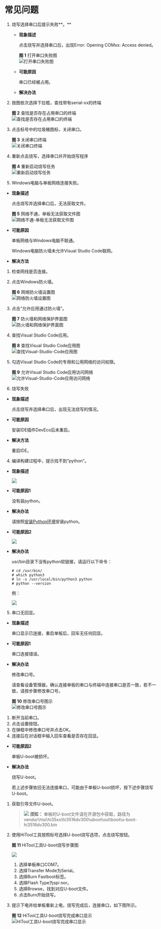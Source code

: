 # 常见问题<a name="ZH-CN_TOPIC_0000001053466255"></a>

1.  烧写选择串口后提示失败**。**
    -   **现象描述**

        点击烧写并选择串口后，出现Error: Opening COMxx: Access denied。

        **图 1**  打开串口失败图<a name="fig066333283916"></a>  
        ![](figures/打开串口失败图.png "打开串口失败图")

    -   **可能原因**

        串口已经被占用。

    -   **解决办法**


1.  按图依次选择下拉框，查找带有serial-xx的终端

    **图 2**  查找是否存在占用串口的终端<a name="fig165994164420"></a>  
    ![](figures/查找是否存在占用串口的终端.png "查找是否存在占用串口的终端")

2.  点击标号中的垃圾桶图标，关闭串口。

    **图 3**  关闭串口终端<a name="fig7911282453"></a>  
    ![](figures/关闭串口终端.png "关闭串口终端")

3.  重新点击烧写，选择串口并开始烧写程序

    **图 4**  重新启动烧写任务<a name="fig1138624316485"></a>  
    ![](figures/重新启动烧写任务.png "重新启动烧写任务")


2. Windows电脑与单板网络连接失败。

-   **现象描述**

    点击烧写并选择串口后，无法获取文件。

    **图 5**  网络不通，单板无法获取文件图<a name="fig5218920223"></a>  
    ![](figures/网络不通-单板无法获取文件图.png "网络不通-单板无法获取文件图")

-   **可能原因**

    单板网络与Windows电脑不联通。

    Windows电脑防火墙未允许Visual Studio Code联网。

-   **解决方法**

1.  检查网线是否连接。
2.  点击Windows防火墙。

    **图 6**  网络防火墙设置图<a name="fig62141417794"></a>  
    ![](figures/网络防火墙设置图.png "网络防火墙设置图")

3.  点击“允许应用通过防火墙”。

    **图 7**  防火墙和网络保护界面图<a name="fig20703151111116"></a>  
    ![](figures/防火墙和网络保护界面图.png "防火墙和网络保护界面图")

4.  查找Visual Studio Code应用。

    **图 8**  查找Visual Studio Code应用图<a name="fig462316612165"></a>  
    ![](figures/查找Visual-Studio-Code应用图.png "查找Visual-Studio-Code应用图")

5.  勾选Visual Studio Code的专用和公用网络的访问权限。

    **图 9**  允许Visual Studio Code应用访问网络<a name="fig132725269184"></a>  
    ![](figures/允许Visual-Studio-Code应用访问网络.png "允许Visual-Studio-Code应用访问网络")


3. 烧写失败

-   **现象描述**

    点击烧写并选择串口后，出现无法烧写的情况。

-   **可能原因**

    安装IDE插件DevEco后未重启。

-   **解决方法**

    重启IDE。


4. 编译构建过程中，提示找不到“python”。

-   **现象描述**

    ![](figures/zh-cn_image_0000001055035538.png)


-   **可能原因1**

    没有装python。

-   **解决办法**

    请按照[安装Python环境](搭建环境-0.md#section16270312203916)安装python。

-   **可能原因2**

    ![](figures/zh-cn_image_0000001054475589.png)

-   **解决办法**

    usr/bin目录下没有python软链接，请运行以下命令：

    ```
    # cd /usr/bin/
    # which python3
    # ln -s /usr/local/bin/python3 python
    # python --version
    ```

    例：

    ![](figures/zh-cn_image_0000001054875562.png)


5. 串口无回显。

-   **现象描述**

    串口显示已连接，重启单板后，回车无任何回显。

-   **可能原因1**

    串口连接错误。

-   **解决办法**

    修改串口号。

    请查看设备管理器，确认连接单板的串口与终端中连接串口是否一致，若不一致，请按步骤修改串口号。

    **图 10**  修改串口号图示<a name="fig16441825145717"></a>  
    ![](figures/修改串口号图示.png "修改串口号图示")


1.  断开当前串口。
2.  点击设置按钮。
3.  在弹框中修改串口号并点击OK。
4.  连接后在对话框中输入回车查看是否存在回显。

-   **可能原因2**

    单板U-boot被损坏。

-   **解决办法**

    烧写U-boot。

    若上述步骤依旧无法连接串口，可能由于单板U-boot损坏，按下述步骤烧写U-boot。


1.  获取引导文件U-boot。

    >![](public_sys-resources/icon-notice.gif) **须知：** 
    >单板的U-boot文件请在开源包中获取，路径为vendor\\hisi\\hi35xx\\hi3516dv300\\uboot\\out\\boot\\u-boot-hi3516dv300.bin

2.  使用HiTool工具按照标号选择U-boot烧写选项，点击烧写按钮。

    **图 11**  HiTool工具U-boot烧写步骤图<a name="fig1353321514128"></a>  
    

    ![](figures/未命名图片11111.png)

    1.  选择单板串口COM7。
    2.  选择Transfer Mode为Serial。
    3.  选择Burn Fastboot标签。
    4.  选择Flash Type为spi nor。
    5.  选择Browse，找到对应U-boot文件。
    6.  点击Burn开始烧写。

3.  提示下电并给单板重新上电，烧写完成后，连接串口，如下图所示。

    **图 12**  HiTool工具U-boot烧写完成串口显示<a name="fig155914681910"></a>  
    ![](figures/HiTool工具U-boot烧写完成串口显示.png "HiTool工具U-boot烧写完成串口显示")


